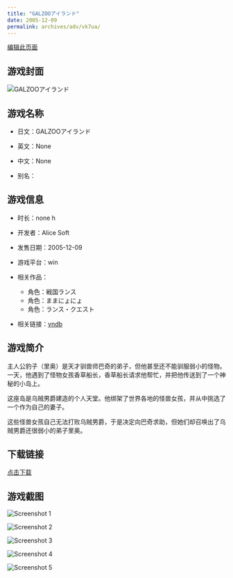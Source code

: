 ```yaml
---
title: "GALZOOアイランド"
date: 2005-12-09
permalink: archives/adv/vk7ua/
---
```

[编辑此页面](https://github.com/ACG-3/ADV3-source/blob/main/source/_posts/ISLAND.md)

## 游戏封面

![GALZOOアイランド](https://pan.timero.xyz/d/onedrive/img_lib_001/ISLAND_cover.avif)


## 游戏名称

- 日文：GALZOOアイランド
- 英文：None
- 中文：None

- 别名：


## 游戏信息

- 时长：none h
- 开发者：Alice Soft
- 发售日期：2005-12-09
- 游戏平台：win
- 相关作品：
   - 角色：戦国ランス
   - 角色：ままにょにょ
   - 角色：ランス・クエスト

- 相关链接：[vndb](https://vndb.org/v334)


## 游戏简介

主人公豹子（里奥）是天才驯兽师巴奇的弟子，但他甚至还不能驯服弱小的怪物。一天，他遇到了怪物女孩香草船长，香草船长请求他帮忙，并把他传送到了一个神秘的小岛上。

这座岛是乌贼男爵建造的个人天堂。他绑架了世界各地的怪兽女孩，并从中挑选了一个作为自己的妻子。

这些怪兽女孩自己无法打败乌贼男爵，于是决定向巴奇求助，但她们却召唤出了乌贼男爵还很弱小的弟子里奥。




## 下载链接

[点击下载](https://pan.timero.xyz/onedrive/adv_lib_001/ISLAND)


## 游戏截图


![Screenshot 1](https://pan.timero.xyz/d/onedrive/img_lib_001/ISLAND_Screenshot_1.avif)

![Screenshot 2](https://pan.timero.xyz/d/onedrive/img_lib_001/ISLAND_Screenshot_2.avif)

![Screenshot 3](https://pan.timero.xyz/d/onedrive/img_lib_001/ISLAND_Screenshot_3.avif)

![Screenshot 4](https://pan.timero.xyz/d/onedrive/img_lib_001/ISLAND_Screenshot_4.avif)

![Screenshot 5](https://pan.timero.xyz/d/onedrive/img_lib_001/ISLAND_Screenshot_5.avif)

